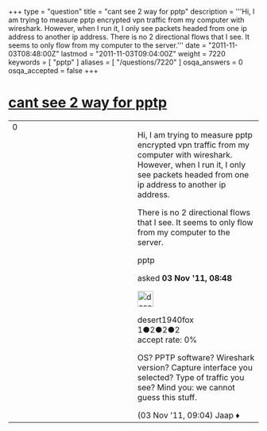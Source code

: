 +++
type = "question"
title = "cant see 2 way for pptp"
description = '''Hi,  I am trying to measure pptp encrypted vpn traffic from my computer with wireshark. However, when I run it, I only see packets headed from one ip address to another ip address. There is no 2 directional flows that I see. It seems to only flow from my computer to the server.'''
date = "2011-11-03T08:48:00Z"
lastmod = "2011-11-03T09:04:00Z"
weight = 7220
keywords = [ "pptp" ]
aliases = [ "/questions/7220" ]
osqa_answers = 0
osqa_accepted = false
+++

<div class="headNormal">

# [cant see 2 way for pptp](/questions/7220/cant-see-2-way-for-pptp)

</div>

<div id="main-body">

<div id="askform">

<table id="question-table" style="width:100%;"><colgroup><col style="width: 50%" /><col style="width: 50%" /></colgroup><tbody><tr class="odd"><td style="width: 30px; vertical-align: top"><div class="vote-buttons"><span id="post-7220-upvote" class="ajax-command post-vote up" rel="nofollow" title="I like this post (click again to cancel)"> </span><div id="post-7220-score" class="post-score" title="current number of votes">0</div><span id="post-7220-downvote" class="ajax-command post-vote down" rel="nofollow" title="I dont like this post (click again to cancel)"> </span> <span id="favorite-mark" class="ajax-command favorite-mark" rel="nofollow" title="mark/unmark this question as favorite (click again to cancel)"> </span><div id="favorite-count" class="favorite-count"></div></div></td><td><div id="item-right"><div class="question-body"><p>Hi, I am trying to measure pptp encrypted vpn traffic from my computer with wireshark. However, when I run it, I only see packets headed from one ip address to another ip address.</p><p>There is no 2 directional flows that I see. It seems to only flow from my computer to the server.</p></div><div id="question-tags" class="tags-container tags"><span class="post-tag tag-link-pptp" rel="tag" title="see questions tagged &#39;pptp&#39;">pptp</span></div><div id="question-controls" class="post-controls"></div><div class="post-update-info-container"><div class="post-update-info post-update-info-user"><p>asked <strong>03 Nov '11, 08:48</strong></p><img src="https://secure.gravatar.com/avatar/2cd01b51309490ac1ee00ae615abd0f4?s=32&amp;d=identicon&amp;r=g" class="gravatar" width="32" height="32" alt="desert1940fox&#39;s gravatar image" /><p><span>desert1940fox</span><br />
<span class="score" title="1 reputation points">1</span><span title="2 badges"><span class="badge1">●</span><span class="badgecount">2</span></span><span title="2 badges"><span class="silver">●</span><span class="badgecount">2</span></span><span title="2 badges"><span class="bronze">●</span><span class="badgecount">2</span></span><br />
<span class="accept_rate" title="Rate of the user&#39;s accepted answers">accept rate:</span> <span title="desert1940fox has no accepted answers">0%</span></p></div></div><div id="comments-container-7220" class="comments-container"><span id="7221"></span><div id="comment-7221" class="comment"><div id="post-7221-score" class="comment-score"></div><div class="comment-text"><p>OS? PPTP software? Wireshark version? Capture interface you selected? Type of traffic you see? Mind you: we cannot guess this stuff.</p></div><div id="comment-7221-info" class="comment-info"><span class="comment-age">(03 Nov '11, 09:04)</span> <span class="comment-user userinfo">Jaap ♦</span></div></div></div><div id="comment-tools-7220" class="comment-tools"></div><div class="clear"></div><div id="comment-7220-form-container" class="comment-form-container"></div><div class="clear"></div></div></td></tr></tbody></table>

</div>

</div>

